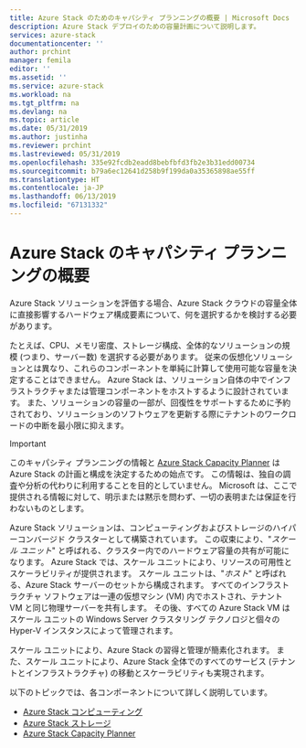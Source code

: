 ```yaml
---
title: Azure Stack のためのキャパシティ プランニングの概要 | Microsoft Docs
description: Azure Stack デプロイのための容量計画について説明します。
services: azure-stack
documentationcenter: ''
author: prchint
manager: femila
editor: ''
ms.assetid: ''
ms.service: azure-stack
ms.workload: na
ms.tgt_pltfrm: na
ms.devlang: na
ms.topic: article
ms.date: 05/31/2019
ms.author: justinha
ms.reviewer: prchint
ms.lastreviewed: 05/31/2019
ms.openlocfilehash: 335e92fcdb2eadd8bebfbfd3fb2e3b31edd00734
ms.sourcegitcommit: b79a6ec12641d258b9f199da0a35365898ae55ff
ms.translationtype: HT
ms.contentlocale: ja-JP
ms.lasthandoff: 06/13/2019
ms.locfileid: "67131332"
---
```

# <a name="overview-of-azure-stack-capacity-planning"></a>Azure Stack のキャパシティ プランニングの概要

Azure Stack ソリューションを評価する場合、Azure Stack クラウドの容量全体に直接影響するハードウェア構成要素について、何を選択するかを検討する必要があります。 

たとえば、CPU、メモリ密度、ストレージ構成、全体的なソリューションの規模 (つまり、サーバー数) を選択する必要があります。 従来の仮想化ソリューションとは異なり、これらのコンポーネントを単純に計算して使用可能な容量を決定することはできません。 Azure Stack は、ソリューション自体の中でインフラストラクチャまたは管理コンポーネントをホストするように設計されています。 また、ソリューションの容量の一部が、回復性をサポートするために予約されており、ソリューションのソフトウェアを更新する際にテナントのワークロードの中断を最小限に抑えます。 

> [!IMPORTANT]
> このキャパシティ プランニングの情報と [Azure Stack Capacity Planner](https://aka.ms/azstackcapacityplanner) は Azure Stack の計画と構成を決定するための始点です。 この情報は、独自の調査や分析の代わりに利用することを目的としていません。 Microsoft は、ここで提供される情報に対して、明示または黙示を問わず、一切の表明または保証を行わないものとします。
 
Azure Stack ソリューションは、コンピューティングおよびストレージのハイパーコンバージド クラスターとして構築されています。 この収束により、"*スケール ユニット*" と呼ばれる、クラスター内でのハードウェア容量の共有が可能になります。 Azure Stack では、スケール ユニットにより、リソースの可用性とスケーラビリティが提供されます。 スケール ユニットは、"*ホスト*" と呼ばれる、Azure Stack サーバーのセットから構成されます。 すべてのインフラストラクチャ ソフトウェアは一連の仮想マシン (VM) 内でホストされ、テナント VM と同じ物理サーバーを共有します。 その後、すべての Azure Stack VM はスケール ユニットの Windows Server クラスタリング テクノロジと個々の Hyper-V インスタンスによって管理されます。 

スケール ユニットにより、Azure Stack の習得と管理が簡素化されます。 また、スケール ユニットにより、Azure Stack 全体でのすべてのサービス (テナントとインフラストラクチャ) の移動とスケーラビリティも実現されます。 

以下のトピックでは、各コンポーネントについて詳しく説明しています。

- [Azure Stack コンピューティング](azure-stack-capacity-planning-compute.md)
- [Azure Stack ストレージ](azure-stack-capacity-planning-storage.md)
- [Azure Stack Capacity Planner](azure-stack-capacity-planner.md)
